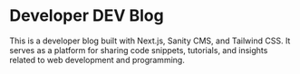# Developer DEV Blog


This is a developer blog built with Next.js, Sanity CMS, and Tailwind CSS. It serves as a platform for sharing code snippets, tutorials, and insights related to web development and programming.
